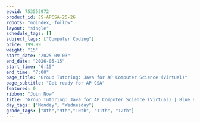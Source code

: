 ```yaml
---
ecwid: 753552972
product_id: JS-APCSA-25-26
robots: "noindex, follow"
layout: "single"
schedule_tags: []
subject_tags: ["Computer Coding"]
price: 199.99
weight: "15"
start_date: "2025-09-03"
end_date: "2026-05-15"
start_time: "6:15"
end_time: "7:00"
page_title: "Group Tutoring: Java for AP Computer Science (Virtual)"
page_subtitle: "Get ready for AP CSA"
featured: 0
ribbon: "Join Now"
title: "Group Tutoring: Java for AP Computer Science (Virtual) | Blue Ridge Boost"
day_tags: ["Monday", "Wednesday"]
grade_tags: ["8th","9th","10th", "11th", "12th"]
---
```


